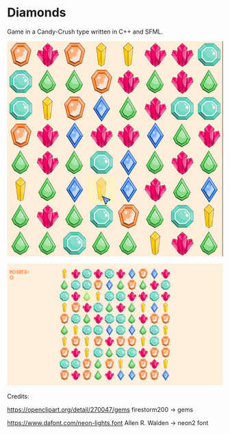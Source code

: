 # Diamonds
Game in a Candy-Crush type written in C++ and SFML.

![Image](thumbnail.gif)

![Image](1.png)

Credits:

https://openclipart.org/detail/270047/gems firestorm200 -> gems

https://www.dafont.com/neon-lights.font Allen R. Walden -> neon2 font
